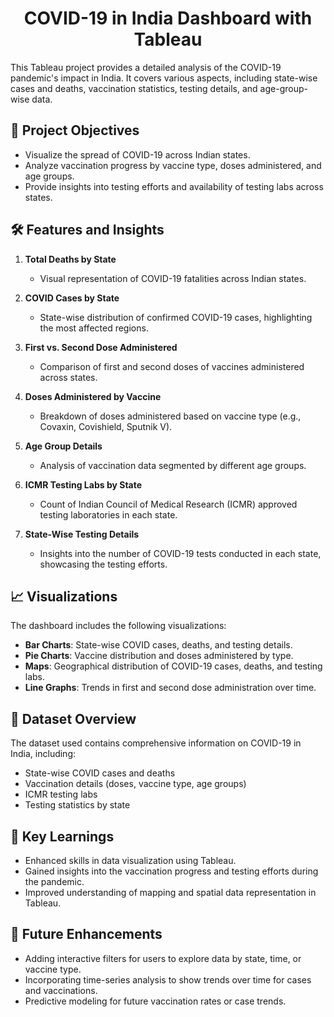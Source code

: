 <h1 align="center">COVID-19 in India Dashboard with Tableau</h1>

This Tableau project provides a detailed analysis of the COVID-19 pandemic's impact in India. It covers various aspects, including state-wise cases and deaths, vaccination statistics, testing details, and age-group-wise data.  


## 🎯 **Project Objectives**  
- Visualize the spread of COVID-19 across Indian states.  
- Analyze vaccination progress by vaccine type, doses administered, and age groups.  
- Provide insights into testing efforts and availability of testing labs across states.  


## 🛠️ **Features and Insights**  

1. **Total Deaths by State**  
   - Visual representation of COVID-19 fatalities across Indian states.  

2. **COVID Cases by State**  
   - State-wise distribution of confirmed COVID-19 cases, highlighting the most affected regions.  

3. **First vs. Second Dose Administered**  
   - Comparison of first and second doses of vaccines administered across states.  

4. **Doses Administered by Vaccine**  
   - Breakdown of doses administered based on vaccine type (e.g., Covaxin, Covishield, Sputnik V).  

5. **Age Group Details**  
   - Analysis of vaccination data segmented by different age groups.  

6. **ICMR Testing Labs by State**  
   - Count of Indian Council of Medical Research (ICMR) approved testing laboratories in each state.  

7. **State-Wise Testing Details**  
   - Insights into the number of COVID-19 tests conducted in each state, showcasing the testing efforts.  


## 📈 **Visualizations**  
The dashboard includes the following visualizations:  
- **Bar Charts**: State-wise COVID cases, deaths, and testing details.  
- **Pie Charts**: Vaccine distribution and doses administered by type.  
- **Maps**: Geographical distribution of COVID-19 cases, deaths, and testing labs.  
- **Line Graphs**: Trends in first and second dose administration over time.  


## 📂 **Dataset Overview**  
The dataset used contains comprehensive information on COVID-19 in India, including:  
- State-wise COVID cases and deaths  
- Vaccination details (doses, vaccine type, age groups)  
- ICMR testing labs  
- Testing statistics by state  


## 🚀 **Key Learnings**  
- Enhanced skills in data visualization using Tableau.  
- Gained insights into the vaccination progress and testing efforts during the pandemic.  
- Improved understanding of mapping and spatial data representation in Tableau.  



## 📌 **Future Enhancements**  
- Adding interactive filters for users to explore data by state, time, or vaccine type.  
- Incorporating time-series analysis to show trends over time for cases and vaccinations.  
- Predictive modeling for future vaccination rates or case trends.  


